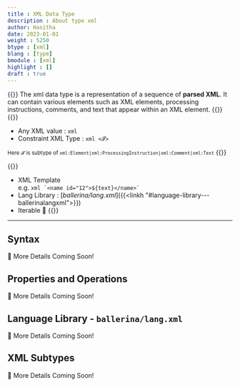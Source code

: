```yaml
---
title : XML Data Type
description : About type xml
author: Hasitha
date: 2023-01-01
weight : 5250
btype : [xml]
blang : [type]
bmodule : [xml]
highlight : []
draft : true
---
```


{{<md class="summary">}}
The xml data type is a representation of a sequence of **parsed XML**. It can contain various elements such as XML elements, processing instructions, comments, and text that appear within an XML element.
{{</md>}}
{{<md class="syntax">}}
* Any XML value : `xml`
* Constraint XML Type : `xml <𝓣>`

<small>Here 𝓣 is subtype of `xml:Element|xml:ProcessingInstruction|xml:Comment|xml:Text`</small>
{{</md>}}

{{<md class="tldr">}} 
* XML Template <br> e.g. `` xml `<name id="12">${text}</name>` ``
* Lang Library : [*ballerina/lang.xml*]({{<linkh "#language-library---ballerinalangxml">}})
* Iterable 🔁
{{</md>}}
<!--more-->
<hr>

## Syntax

🚧 More Details Coming Soon!

## Properties and Operations

🚧 More Details Coming Soon!

## Language Library - `ballerina/lang.xml`

🚧 More Details Coming Soon!

## XML Subtypes

🚧 More Details Coming Soon!
